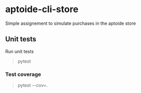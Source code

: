 # aptoide-cli-store
Simple assignement to simulate purchases in the aptoide store


## Unit tests

Run unit tests

> pytest

### Test coverage

> pytest --cov=.
